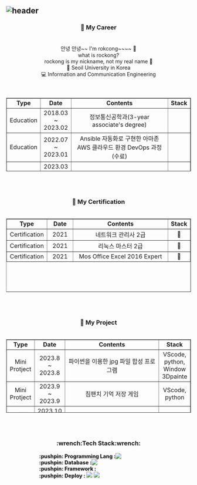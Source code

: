 ![header](https://capsule-render.vercel.app/api?type=waving&color=FF7F50&height=300&section=header&text=rockong%20Github&fontsize=70&fontColor=D4F0F0&animation=twinkling&descSize=30)
---
<h3 align = "center">🔭 My Career<br><br></h3>
<!-- 해당 부분은 프로필에 대한 간략한 설명입니다. -->
<div align = "center">
안녕 안녕~~ I'm rokcong~~~~  👋<br>
what is rockong?<br>
rockong is my nickname, not my real name 🤫<br>
💙 Seoil University in Korea<br>
💻 Information and Communication Engineering<br>
</div>
<br><br>

<div align = "center">
<table style="border-collapse: collapse; width: 100%; height: 200px;"border="1" data-ke-align="center" align = "center">
<!-- 교육 및 경력을 표시하는 테이블 -->
  <tbody>
    <tr style="height: 20px;">
      <td style="width: 14%; height: 20px; text-align: center;font-weight: 800;"><b>Type</b> </td>
      <td style="width: 15%; height: 20px; text-align: center;font-weight: 800;"><b>Date</b></td>
      <td style="width: 60%; height: 20px; text-align: center;font-weight: 800;"><b>Contents</b></td>
      <td style="width: 11%; height: 20px; text-align: center;font-weight: 800;"><b>Stack</b></td>
    </tr>
    <!-- 교육 및 경력 항목을 표시합니다! -->
    <tr style="height: 20px;">
      <td style="width: 14%; height: 20px; text-align: center;">Education</td>
      <td style="width: 15%; height: 20px; text-align: center;">2018.03 ~ 2023.02</td>
      <td style="width: 60%; height: 20px; text-align: center;">정보통신공학과(3-year associate's degree)</td>
      <td style="width: 11%; height: 20px; text-align: center;">&nbsp;</td>
    </tr>
        <tr style="height: 20px;">
      <td style="width: 14%; height: 20px; text-align: center;">Education</td>
      <td style="width: 15%; height: 20px; text-align: center;">2022.07 ~ 2023.01</td>
      <td style="width: 60%; height: 20px; text-align: center;">Ansible 자동화로 구현한 아마존 AWS 클라우드 환경 DevOps 과정(수료)</td>
      <td style="width: 11%; height: 20px; text-align: center;">&nbsp;</td>
    </tr>
    <tr style="height: 20px;">
      <td style="width: 14%; height: 20px; text-align: center;">Education</td>
      <td style="width: 15%; height: 20px; text-align: center;">2023.03 ~ 2024.02</td>
      <td style="width: 60%; height: 20px; text-align: center;">정보통신공학과(bachelor degree)</td>
      <td style="width: 11%; height: 20px; text-align: center;">&nbsp;</td>
    </tr>
    <tr style="height: 20px;">
      <td style="width: 14%; height: 20px; text-align: center;">Education</td>
      <td style="width: 15%; height: 20px; text-align: center;">2023.12 ~ 2024.04</td>
      <td style="width: 60%; height: 20px; text-align: center;">Sesac AWS 부트 캠프</td>
      <td style="width: 11%; height: 20px; text-align: center;">&nbsp;</td>
    </tr>
  </tbody>
</table>
</div>
<br><br>

<h3 align = "center">📖 My Certification<br><br></h3>
<div align = "center">
<table style="border-collapse: collapse; width: 100%; height: 200px;"border="1" data-ke-align="center" align = "center">
<!-- 자격증 표시하는 테이블 -->
  <tbody>
    <tr style="height: 20px;">
      <td style="width: 14%; height: 20px; text-align: center;font-weight: 800;"><b>Type</b> </td>
      <td style="width: 15%; height: 20px; text-align: center;font-weight: 800;"><b>Date</b></td>
      <td style="width: 60%; height: 20px; text-align: center;font-weight: 800;"><b>Contents</b></td>
      <td style="width: 11%; height: 20px; text-align: center;font-weight: 800;"><b>Stack</b></td>
    </tr>
    <tr style="height: 20px;">
      <td style="width: 14%; height: 20px; text-align: center;">Certification</td>
      <td style="width: 15%; height: 20px; text-align: center;">2021</td>
      <td style="width: 60%; height: 20px; text-align: center;">네트워크 관리사 2급</td>
      <td style="width: 11%; height: 20px; text-align: center;">📇</td>
    </tr>
    <tr style="height: 20px;">
      <td style="width: 14%; height: 20px; text-align: center;">Certification</td>
      <td style="width: 15%; height: 20px; text-align: center;">2021</td>
      <td style="width: 60%; height: 20px; text-align: center;">리눅스 마스터 2급</td>
      <td style="width: 11%; height: 20px; text-align: center;">📇</td>
    </tr>
    <tr style="height: 20px;">
      <td style="width: 14%; height: 20px; text-align: center;">Certification</td>
      <td style="width: 15%; height: 20px; text-align: center;">2021</td>
      <td style="width: 60%; height: 20px; text-align: center;">Mos Office Excel 2016 Expert</td>
      <td style="width: 11%; height: 20px; text-align: center;">📇</td>
    </tr>
  </tbody>
</table>
</div>
<br><br>

<h3 align = "center">📰 My Project<br><br></h3>
<div align = "center">
<table style="border-collapse: collapse; width: 100%; height: 200px;"border="1" data-ke-align="center" align = "center">
<!-- 자격증 표시하는 테이블 -->
  <tbody>
    <tr style="height: 20px;">
      <td style="width: 14%; height: 20px; text-align: center;font-weight: 800;"><b>Type</b> </td>
      <td style="width: 15%; height: 20px; text-align: center;font-weight: 800;"><b>Date</b></td>
      <td style="width: 60%; height: 20px; text-align: center;font-weight: 800;"><b>Contents</b></td>
      <td style="width: 11%; height: 20px; text-align: center;font-weight: 800;"><b>Stack</b></td>
    </tr>
    <tr style="height: 20px;">
      <td style="width: 14%; height: 20px; text-align: center;">Mini Protject</td>
      <td style="width: 15%; height: 20px; text-align: center;">2023.8 ~ 2023.8</td>
      <td style="width: 60%; height: 20px; text-align: center;">파이썬을 이용한 jpg 파일 합성 프로그램</td>
      <td style="width: 11%; height: 20px; text-align: center;">VScode, python, Window 3Dpainte</td>
    </tr>
    <tr style="height: 20px;">
      <td style="width: 14%; height: 20px; text-align: center;">Mini Protject</td>
      <td style="width: 15%; height: 20px; text-align: center;">2023.9 ~ 2023.9</td>
      <td style="width: 60%; height: 20px; text-align: center;">침팬치 기억 저장 게임</td>
      <td style="width: 11%; height: 20px; text-align: center;">VScode, python</td>
    </tr>
    <tr style="height: 20px;">
      <td style="width: 14%; height: 20px; text-align: center;">Mini Protject</td>
      <td style="width: 15%; height: 20px; text-align: center;">2023.10 ~ 2023.10</td>
      <td style="width: 60%; height: 20px; text-align: center;">파이썬을 이용한 웹 Selenium</td>
      <td style="width: 11%; height: 20px; text-align: center;">VScode, python</td>
    </tr>
    <tr style="height: 20px;">
      <td style="width: 14%; height: 20px; text-align: center;">Mini Protject</td>
      <td style="width: 15%; height: 20px; text-align: center;">2023.12 ~ 2023.12</td>
      <td style="width: 60%; height: 20px; text-align: center;">파이썬을 이용한 Zeld(2d) with soullike</td>
      <td style="width: 11%; height: 20px; text-align: center;">VScode, python, Tilemap</td>
    </tr>
  </tbody>
</table>
</div>
<br><br>

<!-- 기술 스택을 나타내는 섹션 -->
<h3 align = "center">:wrench:Tech Stack:wrench:<br></h3>
<!-- 프로그래밍 언어, 프레임워크, 데이터베이스, 배포 등의 기술 스택을 나타냅니다. -->
<div style = "display: flex;">
  <span align="center" style = "margin-left: 90px; font-weight: 800;">:pushpin: Programming Lang : </span> 
    <img src="https://img.shields.io/badge/Python-3776AB?style=flat-square&logo=Python&logoColor=white"/>
</div>
<div style = "display: flex;">
  <span align="center" style = "margin-left: 90px; font-weight: 800;">:pushpin: Database : </span>
    <img src="https://img.shields.io/badge/Mysql-4479A1?style=flat-square&logo=Mysql&logoColor=black"/>
</div>
<div>
  <span align="center" style = "margin-left: 90px; font-weight: 800;">:pushpin: Framework : </span> 
  
</div>
<div>
  <span align="center" style = "margin-left: 90px; font-weight: 800;">:pushpin: Deploy : </span>
   <img src="https://img.shields.io/badge/Amazon AWS-232F3E?style=flat-square&logo=Amazon AWS&logoColor=orange"/>
   <img src="https://img.shields.io/badge/Docker-2496ED?style=flat-square&logo=docker&logoColor=white"/>
</div>

<!-- 콘텐츠 링크>
<h3 align="center"> 🔗 Content 🔗 <br><br></h3>
<a href="yun39442@naver.com"><img src="https://img.shields.io/badge/Naver-03C75A?style=flat-square&logo=Naver&logo=Naver&logoColor=black"></a>
<a href></a>
<a href></a>



